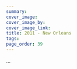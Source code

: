```yaml
---
summary: 
cover_image: 
cover_image_by: 
cover_image_link: 
title: 2011 - New Orleans
tags: 
page_order: 39
---
```


...
